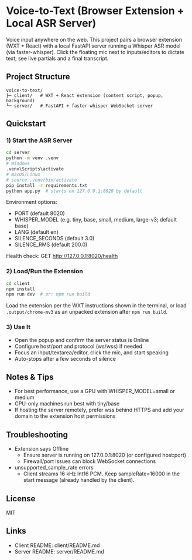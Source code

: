 # Voice-to-Text (Browser Extension + Local ASR Server)

Voice input anywhere on the web. This project pairs a browser extension (WXT + React) with a local FastAPI server running a Whisper ASR model (via faster-whisper). Click the floating mic next to inputs/editors to dictate text; see live partials and a final transcript.

## Project Structure

```
voice-to-text/
├─ client/   # WXT + React extension (content script, popup, background)
└─ server/   # FastAPI + faster-whisper WebSocket server
```

## Quickstart

### 1) Start the ASR Server

```bash
cd server
python -m venv .venv
# Windows
.venv\Scripts\activate
# macOS/Linux
# source .venv/bin/activate
pip install -r requirements.txt
python app.py  # starts on 127.0.0.1:8020 by default
```

Environment options:

- PORT (default 8020)
- WHISPER_MODEL (e.g. tiny, base, small, medium, large-v3; default base)
- LANG (default en)
- SILENCE_SECONDS (default 3.0)
- SILENCE_RMS (default 200.0)

Health check: GET http://127.0.0.1:8020/health

### 2) Load/Run the Extension

```bash
cd client
npm install
npm run dev  # or: npm run build
```

Load the extension per the WXT instructions shown in the terminal, or load `.output/chrome-mv3` as an unpacked extension after `npm run build`.

### 3) Use It

- Open the popup and confirm the server status is Online
- Configure host/port and protocol (ws/wss) if needed
- Focus an input/textarea/editor, click the mic, and start speaking
- Auto-stops after a few seconds of silence

## Notes & Tips

- For best performance, use a GPU with WHISPER_MODEL=small or medium
- CPU-only machines run best with tiny/base
- If hosting the server remotely, prefer wss behind HTTPS and add your domain to the extension host permissions

## Troubleshooting

- Extension says Offline
  - Ensure server is running on 127.0.0.1:8020 (or configured host:port)
  - Firewall/port issues can block WebSocket connections
- unsupported_sample_rate errors
  - Client streams 16 kHz Int16 PCM. Keep sampleRate=16000 in the start message (already handled by the client).

## License

MIT

## Links

- Client README: client/README.md
- Server README: server/README.md
